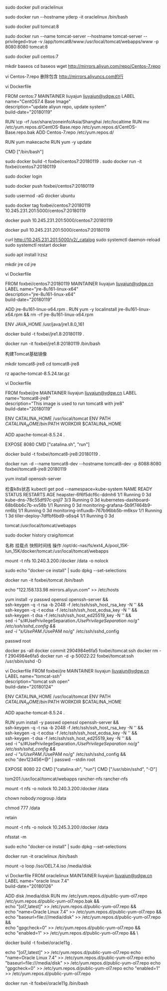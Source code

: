 
sudo docker pull oraclelinux

sudo docker run --hostname yderp -it oraclelinux /bin/bash


sudo docker pull tomcat:8

sudo docker run --name tomcat-server --hostname tomcat-server --privileged=true -v /app/tomcat8/www:/usr/local/tomcat/webapps/www  -p 8080:8080 tomcat:8 


sudo docker pull centos:7



mkdir baseos
cd baseos
wget http://mirrors.aliyun.com/repo/Centos-7.repo

vi Centos-7.repo
删除包含 http://mirrors.aliyuncs.com的行


vi Dockerfile

FROM centos:7
MAINTAINER liuyajun <liuyajun@ydgw.cn>
LABEL name="CentOS7.4 Base Image" \
      description="update aliyun repo, update system" \
      build-date="20180119"

RUN \cp -rf /usr/share/zoneinfo/Asia/Shanghai /etc/localtime
RUN mv /etc/yum.repos.d/CentOS-Base.repo /etc/yum.repos.d/CentOS-Base.repo.bak
ADD Centos-7.repo /etc/yum.repos.d/

RUN yum makecache
RUN yum -y update

CMD ["/bin/bash"]


sudo docker build -t foxbei/centos7:20180119 .
sudo docker run -it foxbei/centos7:20180119


sudo docker login

sudo docker push foxbei/centos7:20180119



sudo usermod -aG docker ubuntu



sudo docker tag foxbei/centos7:20180119 10.245.231.201:5000/centos7:20180119


docker push 10.245.231.201:5000/centos7:20180119

docker pull 10.245.231.201:5000/centos7:20180119

curl http://10.245.231.201:5000/v2/_catalog
sudo systemctl daemon-reload 
sudo systemctl restart docker


sudo apt install lrzsz

mkdir jre
cd jre


vi Dockerfile

FROM foxbei/centos7:20180119
MAINTAINER liuyajun <liuyajun@ydgw.cn>
LABEL name="jre-8u161-linux-x64" \
      description="jre-8u161-linux-x64" \
      build-date="20180119"

ADD jre-8u161-linux-x64.rpm .
RUN yum -y localinstall jre-8u161-linux-x64.rpm && rm -rf jre-8u161-linux-x64.rpm

ENV JAVA_HOME /usr/java/jre1.8.0_161


docker build -t foxbei/jre1.8:20180119 .

docker run -it foxbei/jre1.8:20180119 /bin/bash



构建Tomcat基础镜像

mkdir tomcat8-jre8
cd tomcat8-jre8

rz
apache-tomcat-8.5.24.tar.gz

vi Dockerfile

FROM foxbei/jre
MAINTAINER liuyajun <liuyajun@ydgw.cn>
LABEL name="tomcat8-jre8" \
      description="This image is used to run tomcat8 with jre8" \
      build-date="20180119"

ENV CATALINA_HOME /usr/local/tomcat
ENV PATH $CATALINA_HOME/bin:$PATH
WORKDIR $CATALINA_HOME

ADD apache-tomcat-8.5.24 .

EXPOSE 8080
CMD ["catalina.sh", "run"]


docker build -t foxbei/tomcat8-jre8:20180119 .

docker run -d --name tomcat8-dev --hostname tomcat8-dev -p 8088:8080 foxbei/tomcat8-jre8:20180119


yum install openssh-server



检查k8s状态
kubectl get pod --namespace=kube-system
NAME                                    READY     STATUS    RESTARTS   AGE
heapster-6f6f5dcf6c-ddmh6               1/1       Running   0          3d
kube-dns-78c55df97c-psjl7               3/3       Running   0          3d
kubernetes-dashboard-68b6bb6c7b-xv58b   1/1       Running   0          3d
monitoring-grafana-5b9f7464b9-nn6bj     1/1       Running   0          3d
monitoring-influxdb-767b96bb5b-m6ksv    1/1       Running   1          3d
tiller-deploy-7dffbf6bd9-s6sq4          1/1       Running   0          3d








tomcat:/usr/local/tomcat/webapps

sudo docker history craig/tomcat



名称  挂载点 快照时间线   操作
/opt/dc-nas/fs/ext4_A/pool_15K-lun_15K/docker/tomcat:/usr/local/tomcat/webapps


mount -t nfs 10.240.3.200:/docker /data -o nolock


sudo echo "docker-ce install" | sudo dpkg --set-selections




docker run -it foxbei/tomcat /bin/bash


echo "122.158.133.98 mirrors.aliyun.com" >> /etc/hosts

yum install -y passwd openssl openssh-server && \
ssh-keygen -q -t rsa -b 2048 -f /etc/ssh/ssh_host_rsa_key -N '' && \
ssh-keygen -q -t ecdsa -f /etc/ssh/ssh_host_ecdsa_key -N '' && \
ssh-keygen -t dsa -f /etc/ssh/ssh_host_ed25519_key -N '' && \
sed -i "s/#UsePrivilegeSeparation.*/UsePrivilegeSeparation no/g" /etc/ssh/sshd_config && \
sed -i "s/UsePAM.*/UsePAM no/g" /etc/ssh/sshd_config

passwd root

docker ps -all
docker commit 2904984e6fa5 foxbei/tomcat:ssh
docker rm -f 2904984e6fa5
docker run -d -p 50022:22 foxbei/tomcat:ssh /usr/sbin/sshd -D


vi Dockerfile
FROM foxbei/jre
MAINTAINER liuyajun <liuyajun@ydgw.cn>
LABEL name="tomcat-ssh" \
      description="tomcat ssh open" \
      build-date="20180124"

ENV CATALINA_HOME /usr/local/tomcat
ENV PATH $CATALINA_HOME/bin:$PATH
WORKDIR $CATALINA_HOME

ADD apache-tomcat-8.5.24 .

RUN yum install -y passwd openssl openssh-server && \
ssh-keygen -q -t rsa -b 2048 -f /etc/ssh/ssh_host_rsa_key -N '' && \
ssh-keygen -q -t ecdsa -f /etc/ssh/ssh_host_ecdsa_key -N '' && \
ssh-keygen -t dsa -f /etc/ssh/ssh_host_ed25519_key -N '' && \
sed -i "s/#UsePrivilegeSeparation.*/UsePrivilegeSeparation no/g" /etc/ssh/sshd_config && \
sed -i "s/UsePAM.*/UsePAM no/g" /etc/ssh/sshd_config && \
echo "dev123456+@" | passwd --stdin root

EXPOSE 8080 22
CMD ["catalina.sh", "run"]
CMD ["/usr/sbin/sshd", "-D"]





tom201:/usr/local/tomcat/webapps
rancher-nfs
rancher-nfs



mount -t nfs -o nolock 10.240.3.200:/docker /data

chown nobody:nogroup /data

chmod 777 /data

retain


mount -t nfs -o nolock 10.245.3.200:/docker /data


nfsstat -m


sudo echo "docker-ce install" | sudo dpkg --set-selections


docker run -it oraclelinux /bin/bash


mount -o loop /iso/OEL7.4.iso /media/disk

vi Dockerfile
FROM oraclelinux
MAINTAINER liuyajun <liuyajun@ydgw.cn>
LABEL name="oracle linux 7.4" \
      build-date="20180126"

ADD disk /media/disk
RUN mv /etc/yum.repos.d/public-yum-ol7.repo /etc/yum.repos.d/public-yum-ol7.repo.bak && \
echo "[ol7_latest]" >> /etc/yum.repos.d/public-yum-ol7.repo && \
echo "name=Oracle Linux 7.4" >> /etc/yum.repos.d/public-yum-ol7.repo && \
echo "baseurl=file:///media/disk" >> /etc/yum.repos.d/public-yum-ol7.repo && \
echo "gpgcheck=0" >> /etc/yum.repos.d/public-yum-ol7.repo && \
echo "enabled=1" >> /etc/yum.repos.d/public-yum-ol7.repo && \

docker build -t foxbei/oracle11g .



echo "[ol7_latest]" >> /etc/yum.repos.d/public-yum-ol7.repo
echo "name=Oracle Linux 7.4" >> /etc/yum.repos.d/public-yum-ol7.repo
echo "baseurl=file:///media/disk" >> /etc/yum.repos.d/public-yum-ol7.repo
echo "gpgcheck=0" >> /etc/yum.repos.d/public-yum-ol7.repo
echo "enabled=1" >> /etc/yum.repos.d/public-yum-ol7.repo


docker run -it foxbei/oracle11g /bin/bash
